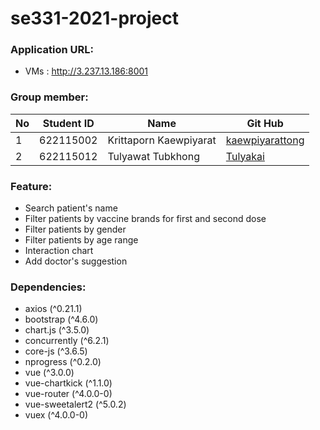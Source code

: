 # se331-2021-project
### Application URL:
* VMs : http://3.237.13.186:8001

### Group member:
No  | Student ID |  Name | Git Hub
----- | ----- | ----- | ----- |
1 | 622115002 | Krittaporn Kaewpiyarat | [kaewpiyarattong](https://github.com/kaewpiyarattong) |
2 | 622115012 | Tulyawat Tubkhong | [Tulyakai](https://github.com/Tulyakai) |

### Feature: 
* Search patient's name
* Filter patients by vaccine brands for first and second dose
* Filter patients by gender
* Filter patients by age range
* Interaction chart
* Add doctor's suggestion

### Dependencies:
* axios (^0.21.1)
* bootstrap (^4.6.0)
* chart.js (^3.5.0)
* concurrently (^6.2.1)
* core-js (^3.6.5)
* nprogress (^0.2.0)
* vue (^3.0.0)
* vue-chartkick (^1.1.0)
* vue-router (^4.0.0-0)
* vue-sweetalert2 (^5.0.2)
* vuex (^4.0.0-0)
